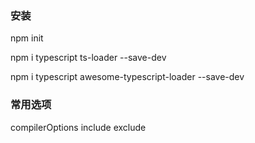 ### 安装
npm init 

npm i typescript ts-loader --save-dev

npm i typescript awesome-typescript-loader --save-dev


### 常用选项
compilerOptions
include
exclude
